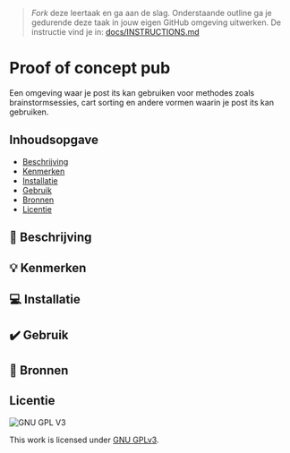 > _Fork_ deze leertaak en ga aan de slag. Onderstaande outline ga je gedurende deze taak in jouw eigen GitHub omgeving uitwerken. De instructie vind je in: [docs/INSTRUCTIONS.md](docs/INSTRUCTIONS.md)

# Proof of concept pub
<!-- Geef je project een titel en schrijf in één zin wat het is -->
Een omgeving waar je post its kan gebruiken voor methodes zoals brainstormsessies, cart sorting en andere vormen waarin je post its kan gebruiken. 
## Inhoudsopgave

  * [Beschrijving](#beschrijving)
  * [Kenmerken](#kenmerken)
  * [Installatie](#installatie)
  * [Gebruik](#gebruik)
  * [Bronnen](#bronnen)
  * [Licentie](#licentie)

## 📘 Beschrijving



<!-- In de Beschrijving staat hoe je project er uit ziet, hoe het werkt en wat je er mee kan. -->
<!-- Voeg een mooie poster visual toe 📸 -->
 


## 💡 Kenmerken
<!-- Bij Kenmerken staat welke technieken zijn gebruikt en hoe. Wat is de HTML structuur? Wat zijn de belangrijkste dingen in CSS? Wat is er met Javascript gedaan en hoe? Misschien heb je een framwork of library gebruikt? -->



## 💻 Installatie

## ✔️ Gebruik



## 📃 Bronnen


   
## Licentie

![GNU GPL V3](https://www.gnu.org/graphics/gplv3-127x51.png)

This work is licensed under [GNU GPLv3](./LICENSE).
